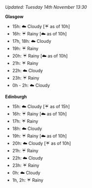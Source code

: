 *Updated: Tuesday 14th November 13:30*

**Glasgow**

* 15h: :cloud: Cloudy [:umbrella: as of 10h]
* 16h: :umbrella: Rainy [:cloud: as of 10h]
* 17h, 18h: :cloud: Cloudy
* 19h: :umbrella: Rainy
* 20h: :umbrella: Rainy [:cloud: as of 10h]
* 21h: :umbrella: Rainy
* 22h: :cloud: Cloudy
* 23h: :umbrella: Rainy
* 0h - 2h: :cloud: Cloudy

**Edinburgh**

* 15h: :cloud: Cloudy [:umbrella: as of 15h]
* 16h: :umbrella: Rainy [:cloud: as of 10h]
* 17h: :umbrella: Rainy
* 18h: :cloud: Cloudy
* 19h: :umbrella: Rainy [:cloud: as of 10h]
* 20h: :cloud: Cloudy [:umbrella: as of 10h]
* 21h: :umbrella: Rainy
* 22h: :cloud: Cloudy
* 23h: :umbrella: Rainy
* 0h: :cloud: Cloudy
* 1h, 2h: :umbrella: Rainy
